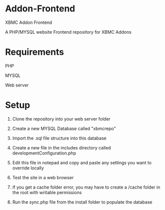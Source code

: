 Addon-Frontend
==============

XBMC Addon Frontend

A PHP/MYSQL website Frontend repository for XBMC Addons

Requirements
============
PHP

MYSQL

Web server

Setup
=====

1) Clone the repository into your web server folder

2) Create a new MYSQL Database called "xbmcrepo"

3) Import the .sql file structure into this database

4) Create a new file in the includes directory called developmentConfiguration.php

5) Edit this file in notepad and copy and paste any settings you want to override locally

6) Test the site in a web browser

7) If you get a cache folder error, you may have to create a /cache folder in the root with writable permissions

8) Run the sync.php file from the install folder to populate the database